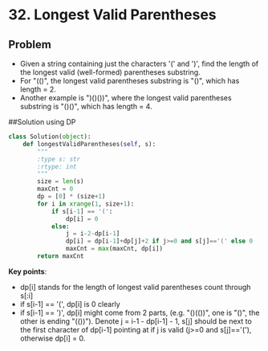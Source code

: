 # 32. Longest Valid Parentheses

## Problem
- Given a string containing just the characters '(' and ')', find the length of the longest valid (well-formed) parentheses substring.
- For "(()", the longest valid parentheses substring is "()", which has length = 2.
- Another example is ")()())", where the longest valid parentheses substring is "()()", which has length = 4.

##Solution using DP
```python
class Solution(object):
    def longestValidParentheses(self, s):
        """
        :type s: str
        :rtype: int
        """
        size = len(s)
        maxCnt = 0
        dp = [0] * (size+1)
        for i in xrange(1, size+1):
            if s[i-1] == '(':
                dp[i] = 0
            else:
                j = i-2-dp[i-1]
                dp[i] = dp[i-1]+dp[j]+2 if j>=0 and s[j]=='(' else 0
                maxCnt = max(maxCnt, dp[i])
        return maxCnt
```

**Key points**:
- dp[i] stands for the length of longest valid parentheses count through s[:i]
- if s[i-1] == '(', dp[i] is 0 clearly
- if s[i-1] == ')', dp[i] might come from 2 parts, (e.g. "()(())", one is "()", the other is ending "(())"). Denote j = i-1 - dp[i-1] - 1, s[j] should be next to the first character of dp[i-1] pointing at if j is valid (j>=0 and s[j]=='('), otherwise dp[i] = 0.
